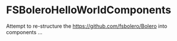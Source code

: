 # FSBoleroHelloWorldComponents

Attempt to re-structure the https://github.com/fsbolero/Bolero into components ...